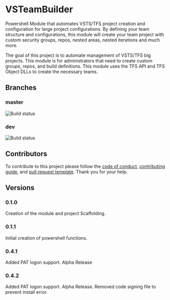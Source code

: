 # VSTeamBuilder
Powershell Module that automates VSTS/TFS project creation and configuration for large project configurations. By defining your team structure and configurations, this module will create your team project with custom security groups, repos, nested areas, nested iterations and much more.

The goal of this project is to automate management of VSTS/TFS big projects.  This module is for administrators that need to create custom groups, repos, and build definitions.  This module uses the TFS API and TFS Object DLLs to create the necessary teams.

## Branches

### master

![Build status](https://masterkey53.visualstudio.com/_apis/public/build/definitions/1faeb996-a9d4-4d7a-81f8-467fb14c974c/4/badge)

### dev

![Build status](https://masterkey53.visualstudio.com/_apis/public/build/definitions/1faeb996-a9d4-4d7a-81f8-467fb14c974c/4/badge)
[](https://masterkey53.visualstudio.com/VSTeamBuilder/_apis/build/repos/git/badge?branchName=dev&api-version=4.1-preview.1)

## Contributors

To contribute to this project please follow the [code of conduct](https://github.com/jsclifford/VSTeamBuilder/blob/master/CODE_OF_CONDUCT.md), [contributing guide](https://github.com/jsclifford/VSTeamBuilder/blob/master/.github/CONTRIBUTING.md), and [pull request template](https://github.com/jsclifford/VSTeamBuilder/blob/master/.github/PULL_REQUEST_TEMPLATE.md).  Thank you for your help.

## Versions

### 0.1.0

Creation of the module and project Scaffolding.

### 0.1.1

Initial creation of powershell functions.

### 0.4.1

Added PAT logon support. Alpha Release

### 0.4.2

Added PAT logon support. Alpha Release.
Removed code signing file to prevent install
error.